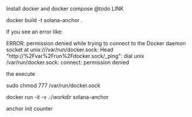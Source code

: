 Install docker and docker compose @todo LINK 

docker build -t solana-anchor .

If you see an error like:

ERROR: permission denied while trying to connect to the Docker daemon socket at unix:///var/run/docker.sock: Head "http://%2Fvar%2Frun%2Fdocker.sock/_ping": dial unix /var/run/docker.sock: connect: permission denied

the execute

sudo chmod 777 /var/run/docker.sock

docker run -it -v .:/workdir solana-anchor

anchor init counter
